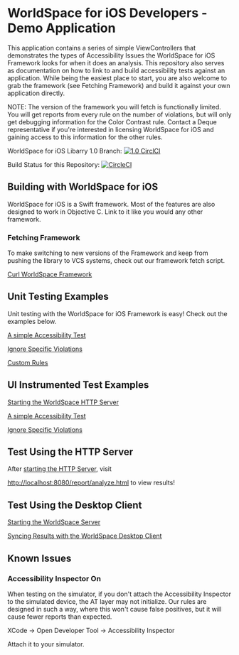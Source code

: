 # WorldSpace for iOS Developers - Demo Application
This application contains a series of simple ViewControllers that demonstrates the types of Accessibility Issues the WorldSpace for iOS Framework looks for when it does an analysis. This repository also serves as documentation on how to link to and build accessibility tests against an application. While being the easiest place to start, you are also welcome to grab the framework (see Fetching Framework) and build it against your own application directly. 

NOTE: The version of the framework you will fetch is functionally limited. You will get reports from every rule on the number of violations, but will only get debugging information for the Color Contrast rule. Contact a Deque representative if you're interested in licensing WorldSpace for iOS and gaining access to this information for the other rules.

WorldSpace for iOS Libarry 1.0 Branch: [![1.0 CirclCI](https://circleci.com/gh/dequelabs/AttestIOS/tree/1.0.svg?style=shield&circle-token=317c78a2f327205f252a20d18e71b84516e2c912)](https://circleci.com/gh/dequelabs/AttestIOS/tree/1.0)

Build Status for this Repository: [![CircleCI](https://circleci.com/gh/dequelabs/Worldspace-for-iOS.svg?style=svg&circle-token=8a49ac2e2745bcbe633fa7e2b69bf5844d677bbf)](https://circleci.com/gh/dequelabs/Worldspace-for-iOS)

## Building with WorldSpace for iOS

WorldSpace for iOS is a Swift framework. Most of the features are also designed to work in Objective C. Link to it like you would any other framework.

### Fetching Framework

To make switching to new versions of the Framework and keep from pushing the library to VCS systems, check out our framework fetch script.

[Curl WorldSpace Framework](https://github.com/dequelabs/Worldspace-for-iOS/blob/master/Scripts/CurlFramework.sh)

## Unit Testing Examples

Unit testing with the WorldSpace for iOS Framework is easy! Check out the examples below.

[A simple Accessibility Test](https://github.com/dequelabs/Worldspace-for-iOS/blob/master/AttestiOSAppTests/SimpleTest.swift)

[Ignore Specific Violations](https://github.com/dequelabs/Worldspace-for-iOS/blob/master/AttestiOSAppTests/IgnoreViolations.swift)

[Custom Rules](https://github.com/dequelabs/Worldspace-for-iOS/blob/master/AttestiOSAppTests/CustomRules.swift)

## UI Instrumented Test Examples

[Starting the WorldSpace HTTP Server](https://github.com/dequelabs/Worldspace-for-iOS/blob/master/AttestiOSApp/AppDelegate.swift)

[A simple Accessibility Test](https://github.com/dequelabs/Worldspace-for-iOS/blob/master/AttestiOSAppUITests/SimpleUITest.swift)

[Ignore Specific Violations](https://github.com/dequelabs/Worldspace-for-iOS/blob/master/AttestiOSAppUITests/IgnoreViolationsUITest.swift)

## Test Using the HTTP Server

After [starting the HTTP Server](https://github.com/dequelabs/Worldspace-for-iOS/blob/master/AttestiOSApp/AppDelegate.swift), visit

[http://localhost:8080/report/analyze.html](http://localhost:8080/report/analyze.html) to view results!

## Test Using the Desktop Client
[Starting the WorldSpace Server](https://github.com/dequelabs/Worldspace-for-iOS/blob/master/AttestiOSApp/AppDelegate.swift)

[Syncing Results with the WorldSpace Desktop Client](https://dequeuniversity.com/guide/attest-mobile/1.0/using/manual-testing/desktop/analyzing/)

## Known Issues

### Accessibility Inspector On
When testing on the simulator, if you don't attach the Accessibility Inspector to the simulated device, the AT layer may not initialize. Our rules are designed in such a way, where this won't cause false positives, but it will cause fewer reports than expected. 

XCode -> Open Developer Tool -> Accessibility Inspector

Attach it to your simulator.
